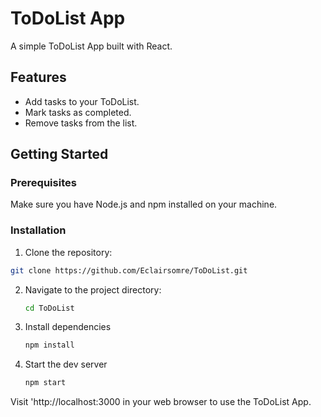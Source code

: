 # ToDoList App

A simple ToDoList App built with React.

## Features

- Add tasks to your ToDoList.
- Mark tasks as completed.
- Remove tasks from the list.

## Getting Started

### Prerequisites

Make sure you have Node.js and npm installed on your machine.

### Installation

1. Clone the repository:
  ```bash
  git clone https://github.com/Eclairsomre/ToDoList.git
  ```
2. Navigate to the project directory:
   ```bash
   cd ToDoList
   ```
3. Install dependencies
   ```bash
   npm install
   ```
4. Start the dev server
   ```bash
   npm start
   ```

Visit 'http://localhost:3000 in your web browser to use the ToDoList App.
